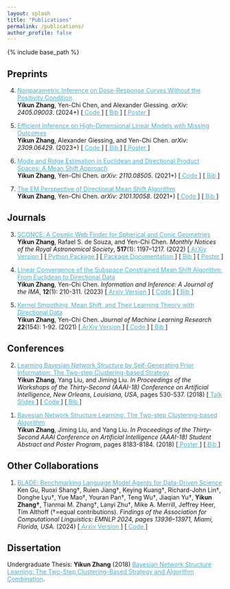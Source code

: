 ```yaml
---
layout: splash
title: "Publications"
permalink: /publications/
author_profile: false
---
```


<!--{% if author.googlescholar %}
  See the citation statistics on <a href="{{author.googlescholar}}" style="color: #52adc8; text-decoration=underline">my Google Scholar profile</a>.
{% endif %}
-->

{% include base_path %}

<!--{% for post in site.publications reversed %}
  {% include archive-single.html %}
{% endfor %}
-->

## Preprints

4. <A href="http://arxiv.org/abs/2405.09003" style="color: #52adc8; text-decoration=underline"> Nonparametric Inference on Dose-Response Curves Without the Positivity Condition </A> <br/>
    **Yikun Zhang**, Yen-Chi Chen, and Alexander Giessing. _arXiv: 2405.09003_. (2024+) [<A href="https://github.com/zhangyk8/npDoseResponse" style="color: #52adc8; text-decoration=underline"> Code </A>] [<A href="https://zhangyk8.github.io/publications/bib_files/npDR2024.bib" style="color: #52adc8; text-decoration=underline"> Bib </A>] [<A href="https://zhangyk8.github.io/publications/NonpDoseResponse.pdf" style="color: #52adc8; text-decoration=underline"> Poster </A>]

3. <A href="https://arxiv.org/abs/2309.06429" style="color: #52adc8; text-decoration=underline"> Efficient Inference on High-Dimensional Linear Models with Missing Outcomes </A> <br/>
    **Yikun Zhang**, Alexander Giessing, and Yen-Chi Chen. _arXiv: 2309.06429_. (2023+) [<A href="https://github.com/zhangyk8/Debias-Infer" style="color: #52adc8; text-decoration=underline"> Code </A>] [<A href="https://zhangyk8.github.io/publications/bib_files/DebiasInfer2023.bib" style="color: #52adc8; text-decoration=underline"> Bib </A>] [<A href="https://zhangyk8.github.io/publications/Debiased_Inf_Poster_Biostat.pdf" style="color: #52adc8; text-decoration=underline"> Poster </A>]

2. <A href="https://arxiv.org/abs/2110.08505" style="color: #52adc8; text-decoration=underline"> Mode and Ridge Estimation in Euclidean and Directional Product Spaces: A Mean Shift Approach </A> <br/>
    **Yikun Zhang**, Yen-Chi Chen. _arXiv: 2110.08505_. (2021+) [<A href="https://github.com/zhangyk8/ProdSCMS" style="color: #52adc8; text-decoration=underline"> Code </A>] [<A href="https://zhangyk8.github.io/publications/bib_files/DLSCMSProd2021.bib" style="color: #52adc8; text-decoration=underline"> Bib </A>]

1. <A href="https://arxiv.org/abs/2101.10058" style="color: #52adc8; text-decoration=underline"> The EM Perspective of Directional Mean Shift Algorithm </A> <br/>
    **Yikun Zhang**, Yen-Chi Chen. _arXiv: 2101.10058_. (2021+) [<A href="https://github.com/zhangyk8/DirMS/tree/main/DMS_EM" style="color: #52adc8; text-decoration=underline"> Code </A>] [<A href="https://zhangyk8.github.io/publications/bib_files/DMS_EM2021.bib" style="color: #52adc8; text-decoration=underline"> Bib </A>]

## Journals

3. <A href="https://doi.org/10.1093/mnras/stac2504" style="color: #52adc8; text-decoration=underline"> SCONCE: A Cosmic Web Finder for Spherical and Conic Geometries </A> <br/>
    **Yikun Zhang**, Rafael S. de Souza, and Yen-Chi Chen. _Monthly Notices of the Royal Astronomical Society_, **517**(1): 1197–1217. (2022) [<A href="https://arxiv.org/abs/2207.07001" style="color: #52adc8; text-decoration=underline"> ArXiv Version </A>] [<A href="https://pypi.org/project/sconce-scms/0.1.2/" style="color: #52adc8; text-decoration=underline"> Python Package </A>] [<A href="https://sconce-scms.readthedocs.io/en/latest/" style="color: #52adc8; text-decoration=underline"> Package Documentation </A>] [<A href="https://zhangyk8.github.io/publications/bib_files/SCONCE2022.bib" style="color: #52adc8; text-decoration=underline"> Bib </A>] [<A href="https://zhangyk8.github.io/publications/Cosmic_Web_Poster.pdf" style="color: #52adc8; text-decoration=underline"> Poster </A>]

2. <A href="https://doi.org/10.1093/imaiai/iaac005" style="color: #52adc8; text-decoration=underline"> Linear Convergence of the Subspace Constrained Mean Shift Algorithm: From Euclidean to Directional Data </A> <br/>
    **Yikun Zhang**, Yen-Chi Chen. _Information and Inference: A Journal of the IMA_, **12**(1): 210-311. (2023) [<A href="https://arxiv.org/abs/2104.14977" style="color: #52adc8; text-decoration=underline"> Arxiv Version </A>] [<A href="https://github.com/zhangyk8/EuDirSCMS" style="color: #52adc8; text-decoration=underline"> Code </A>] [<A href="https://zhangyk8.github.io/publications/bib_files/DirSCMS2021.bib" style="color: #52adc8; text-decoration=underline"> Bib </A>]

1. <A href="https://jmlr.org/papers/v22/20-1194.html" style="color: #52adc8; text-decoration=underline"> Kernel Smoothing, Mean Shift, and Their Learning Theory with Directional Data </A> <br/>
    **Yikun Zhang**, Yen-Chi Chen. _Journal of Machine Learning Research_ **22**(154): 1-92. (2021) [<A href="https://arxiv.org/abs/2010.13523" style="color: #52adc8; text-decoration=underline"> ArXiv Version </A>] [<A href="https://github.com/zhangyk8/DirMS" style="color: #52adc8; text-decoration=underline"> Code </A>] [<A href="https://zhangyk8.github.io/publications/bib_files/DirMS2020.bib" style="color: #52adc8; text-decoration=underline"> Bib </A>]

## Conferences

2. <A href="https://zhangyk8.github.io/publications/AAAIWorkshop.pdf" style="color: #52adc8; text-decoration=underline"> Learning Bayesian Network Structure by Self-Generating Prior Information: The Two-step Clustering-based Strategy </A> <br/>
    **Yikun Zhang**, Yang Liu, and Jiming Liu. _In Proceedings of the Workshops of the Thirty-Second (AAAI-18) Conference on Artificial Intelligence, New Orleans, Louisiana, USA_, pages 530-537. (2018) [<A href="https://zhangyk8.github.io/publications/Workshop_Talk.pdf" style="color: #52adc8; text-decoration=underline"> Talk Slides </A>] [<A href="https://github.com/zhangyk8/TSCB-strategy" style="color: #52adc8; text-decoration=underline"> Code </A>] [<A href="https://zhangyk8.github.io/publications/bib_files/BN_long2018.bib" style="color: #52adc8; text-decoration=underline"> Bib </A>]
<!---
https://aaai.org/ocs/index.php/WS/AAAIW18/paper/view/17111/
-->

1. <A href="https://zhangyk8.github.io/publications/AAAIStudentAbstract.pdf" style="color: #52adc8; text-decaration=underline"> Bayesian Network Structure Learning: The Two-step Clustering-based Algorithm </A> <br/>
    **Yikun Zhang**, Jiming Liu, and Yang Liu. _In Proceedings of the Thirty-Second AAAI Conference on Artificial Intelligence (AAAI-18) Student Abstract and Poster Program_, pages 8183-8184. (2018) [<A href="https://zhangyk8.github.io/publications/poster_SA.pdf" style="color: #52adc8; text-decoration=underline"> Poster </A>] [<A href="https://zhangyk8.github.io/publications/bib_files/BN_short2018.bib" style="color: #52adc8; text-decoration=underline"> Bib </A>]

## Other Collaborations

1. <A href="https://aclanthology.org/2024.findings-emnlp.815/" style="color: #52adc8; text-decoration=underline"> BLADE: Benchmarking Language Model Agents for Data-Driven Science </A> <br/>
   Ken Gu, Ruoxi Shang<span>&#8224;</span>, Ruien Jiang<span>&#8224;</span>, Keying Kuang<span>&#8224;</span>, Richard-John Lin<span>&#8224;</span>, Donghe Lyu<span>&#8224;</span>, Yue Mao<span>&#8224;</span>, Youran Pan<span>&#8224;</span>, Teng Wu<span>&#8224;</span>, Jiaqian Yu<span>&#8224;</span>, **Yikun Zhang<span>&#8224;</span>**, Tianmai M. Zhang<span>&#8224;</span>, Lanyi Zhu<span>&#8224;</span>, Mike A. Merrill, Jeffrey Heer, Tim Althoff (<span>&#8224;</span>=equal contributions). _Findings of the Association for Computational Linguistics: EMNLP 2024, pages 13936–13971, Miami, Florida, USA._ (2024) [<A href="https://arxiv.org/abs/2408.09667" style="color: #52adc8; text-decoration=underline"> Arxiv Version </A>] [<A href="https://github.com/behavioral-data/BLADE" style="color: #52adc8; text-decoration=underline"> Code </A>]

## Dissertation

  Undergraduate Thesis: **Yikun Zhang** (2018) <A href="https://zhangyk8.github.io/publications/Thesis.pdf" style="color: #52adc8; text-decoration=underline"> Bayesian Network Structure Learning: The Two-Step Clustering-Based Strategy and Algorithm Combination</A>.

<!--
## Technical Report

1. **Yikun Zhang**, Fengjie Chen (2019) <A href="https://zhangyk8.github.io/portfolio/Lecture_Notes/STAT548_Report.pdf" style="color: #52adc8; text-decoration=underline"> Overlapping Community Detection via Edge-Space Representation </A>.
-->

